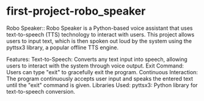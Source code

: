 # first-project-robo_speaker
Robo Speaker::
Robo Speaker is a Python-based voice assistant that uses text-to-speech (TTS) technology to interact with users. This project allows users to input text, which is then spoken out loud by the system using the pyttsx3 library, a popular offline TTS engine.

Features:
Text-to-Speech: Converts any text input into speech, allowing users to interact with the system through voice output.
Exit Command: Users can type "exit" to gracefully exit the program.
Continuous Interaction: The program continuously accepts user input and speaks the entered text until the "exit" command is given.
Libraries Used:
pyttsx3: Python library for text-to-speech conversion.
